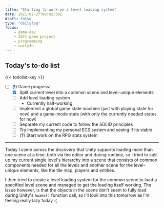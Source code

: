 ```yaml
---
title: "Starting to work on a level loading system"
date: 2021-02-27T00:42:38Z
draft: false
type: "dailylog"
focus: 
    - game-dev
    - 2021-game-project
    - programming
    - unity3d
---
```


## Today's to-do list

{{< todolist-key >}}

- [ ] (**!**) Game progress:
  - [x] Split current level into a common scene and level-unique elements
  - [ ] Add level loading system
    - Currently half-working
  - [ ] Implement a global game state machine (just with playing state for now) and a game-mode state (with only the currently needed states for now)
  - [ ] Separate my current code to follow the SOLID principles
  - [ ] Try implementing my personal ECS system and seeing if its viable
  - [ ] (**?**) Start work on the RPG stats system

----

Today I came across the discovery that Unity supports loading more than one scene at a time, both via the editor and during runtime, so I tried to split up my current single level's hierarchy into a scene that consists of common components needed for all the levels and another scene for the level-unique elements, like the tile map, players and entities.

I then tried to create a level loading system for the common scene to load a specified level scene and managed to get the loading itself working. The issue however, is that the objects in the scene don't seem to fully load during Unity's `Awake()` function call, so I'll look into this tomorrow as I'm feeling really lazy today :(
